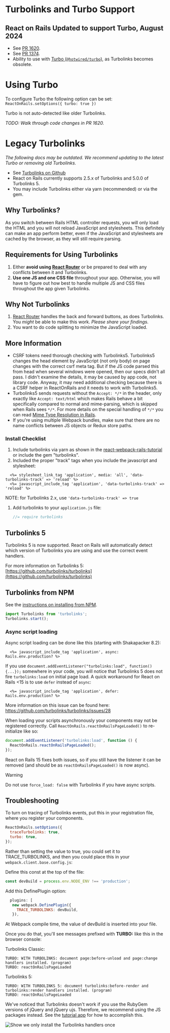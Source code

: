 # Turbolinks and Turbo Support

## React on Rails Updated to support Turbo, August 2024

- See [PR 1620](https://github.com/shakacode/react_on_rails/pull/1620).
- See [PR 1374](https://github.com/shakacode/react_on_rails/pull/1374).
- Ability to use with [Turbo (`@hotwired/turbo`)](https://turbo.hotwired.dev/), as Turbolinks becomes obsolete.

# Using Turbo

To configure Turbo the following option can be set:
`ReactOnRails.setOptions({ turbo: true })`

Turbo is not auto-detected like older Turbolinks.

_TODO: Walk through code changes in PR 1620._

# Legacy Turbolinks

_The following docs may be outdated. We recommend updating to the latest Turbo or removing old Turbolinks._

- See [Turbolinks on Github](https://github.com/rails/turbolinks)
- React on Rails currently supports 2.5.x of Turbolinks and 5.0.0 of Turbolinks 5.
- You may include Turbolinks either via yarn (recommended) or via the gem.

## Why Turbolinks?

As you switch between Rails HTML controller requests, you will only load the HTML and you will not reload JavaScript and stylesheets.
This definitely can make an app perform better, even if the JavaScript and stylesheets are cached by the browser, as they will still require parsing.

## Requirements for Using Turbolinks

1. Either **avoid using [React Router](https://reactrouter.com/)** or be prepared to deal with any conflicts between it and Turbolinks.
2. **Use one JS and one CSS file** throughout your app. Otherwise, you will have to figure out how best to handle multiple JS and CSS files throughout the app given Turbolinks.

## Why Not Turbolinks

1. [React Router](https://reactrouter.com/) handles the back and forward buttons, as does Turbolinks. You _might_ be able to make this work. _Please share your findings._
1. You want to do code splitting to minimize the JavaScript loaded.

## More Information

- CSRF tokens need thorough checking with Turbolinks5. Turbolinks5 changes the head element by JavaScript (not only body) on page changes with the correct csrf meta tag. But if the JS code parsed this from head when several windows were opened, then our specs didn't all pass. I didn't examine the details, it may be caused by app code, not library code. Anyway, it may need additional checking because there is a CSRF helper in ReactOnRails and it needs to work with Turbolinks5.
- Turbolinks5 sends requests without the `Accept: */*` in the header, only exactly like `Accept: text/html` which makes Rails behave a bit specifically compared to normal and mime-parsing, which is skipped when Rails sees `*/*`. For more details on the special handling of `*/*` you can read [Mime Type Resolution in Rails](http://blog.bigbinary.com/2010/11/23/mime-type-resolution-in-rails.html).
- If you're using multiple Webpack bundles, make sure that there are no name conflicts between JS objects or Redux store paths.

### Install Checklist

1. Include turbolinks via yarn as shown in the [react-webpack-rails-tutorial](https://github.com/shakacode/react-webpack-rails-tutorial/blob/8a6c8aa2e3b7ae5b08b0a9744fb3a63a2fe0f002/client/webpack.client.base.config.js#L22) or include the gem "turbolinks".
1. Included the proper "track" tags when you include the javascript and stylesheet:

```erb
  <%= stylesheet_link_tag 'application', media: 'all', 'data-turbolinks-track' => 'reload' %>
  <%= javascript_include_tag 'application', 'data-turbolinks-track' => 'reload' %>
```

NOTE: for Turbolinks 2.x, use `'data-turbolinks-track' => true`

1. Add turbolinks to your `application.js` file:
   ```javascript
   //= require turbolinks
   ```

## Turbolinks 5

Turbolinks 5 is now supported. React on Rails will automatically detect which version of Turbolinks you are using and use the correct event handlers.

For more information on Turbolinks 5: [https://github.com/turbolinks/turbolinks](https://github.com/turbolinks/turbolinks)

## Turbolinks from NPM

See the [instructions on installing from NPM](https://github.com/turbolinks/turbolinks#installation-using-npm).

```js
import Turbolinks from 'turbolinks';
Turbolinks.start();
```

### Async script loading

Async script loading can be done like this (starting with Shakapacker 8.2):

```erb
  <%= javascript_include_tag 'application', async: Rails.env.production? %>
```

If you use `document.addEventListener("turbolinks:load", function() {...});` somewhere in your code, you will notice that Turbolinks 5 does not fire `turbolinks:load` on initial page load. A quick workaround for React on Rails <15 is to use `defer` instead of `async`:

```erb
  <%= javascript_include_tag 'application', defer: Rails.env.production? %>
```

More information on this issue can be found here: https://github.com/turbolinks/turbolinks/issues/28

When loading your scripts asynchronously your components may not be registered correctly. Call `ReactOnRails.reactOnRailsPageLoaded()` to re-initialize like so:

```js
document.addEventListener('turbolinks:load', function () {
  ReactOnRails.reactOnRailsPageLoaded();
});
```

React on Rails 15 fixes both issues, so if you still have the listener it can be removed (and should be as `reactOnRailsPageLoaded()` is now async).

> [!WARNING]
> Do not use `force_load: false` with Turbolinks if you have async scripts.

## Troubleshooting

To turn on tracing of Turbolinks events, put this in your registration file, where you register your components.

```js
ReactOnRails.setOptions({
  traceTurbolinks: true,
  turbo: true,
});
```

Rather than setting the value to true, you could set it to TRACE_TURBOLINKS, and then you could place this in your `webpack.client.base.config.js`:

Define this const at the top of the file:

```js
const devBuild = process.env.NODE_ENV !== 'production';
```

Add this DefinePlugin option:

```js
  plugins: [
   new webpack.DefinePlugin({
     TRACE_TURBOLINKS: devBuild,
   }),
```

At Webpack compile time, the value of devBuild is inserted into your file.

Once you do that, you'll see messages prefixed with **TURBO:** like this in the browser console:

Turbolinks Classic:

```text
TURBO: WITH TURBOLINKS: document page:before-unload and page:change handlers installed. (program)
TURBO: reactOnRailsPageLoaded
```

Turbolinks 5:

```text
TURBO: WITH TURBOLINKS 5: document turbolinks:before-render and turbolinks:render handlers installed. (program)
TURBO: reactOnRailsPageLoaded
```

We've noticed that Turbolinks doesn't work if you use the RubyGem versions of jQuery and jQuery ujs. Therefore, we recommend using the JS packages instead. See the [tutorial app](https://github.com/shakacode/react-webpack-rails-tutorial) for how to accomplish this.

![Show we only install the Turbolinks handlers once](https://cloud.githubusercontent.com/assets/1118459/12760060/6546e254-c999-11e5-828b-a8aaa473e5bd.png)
